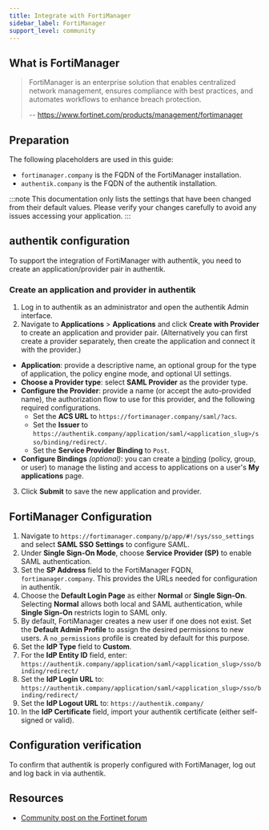 ```yaml
---
title: Integrate with FortiManager
sidebar_label: FortiManager
support_level: community
---
```


## What is FortiManager

> FortiManager is an enterprise solution that enables centralized network management, ensures compliance with best practices, and automates workflows to enhance breach protection.
>
> -- https://www.fortinet.com/products/management/fortimanager

## Preparation

The following placeholders are used in this guide:

- `fortimanager.company` is the FQDN of the FortiManager installation.
- `authentik.company` is the FQDN of the authentik installation.

:::note
This documentation only lists the settings that have been changed from their default values. Please verify your changes carefully to avoid any issues accessing your application.
:::

## authentik configuration

To support the integration of FortiManager with authentik, you need to create an application/provider pair in authentik.

### Create an application and provider in authentik

1. Log in to authentik as an administrator and open the authentik Admin interface.
2. Navigate to **Applications** > **Applications** and click **Create with Provider** to create an application and provider pair. (Alternatively you can first create a provider separately, then create the application and connect it with the provider.)

- **Application**: provide a descriptive name, an optional group for the type of application, the policy engine mode, and optional UI settings.
- **Choose a Provider type**: select **SAML Provider** as the provider type.
- **Configure the Provider**: provide a name (or accept the auto-provided name), the authorization flow to use for this provider, and the following required configurations.
    - Set the **ACS URL** to `https://fortimanager.company/saml/?acs`.
    - Set the **Issuer** to `https://authentik.company/application/saml/<application_slug>/sso/binding/redirect/`.
    - Set the **Service Provider Binding** to `Post`.
- **Configure Bindings** _(optional)_: you can create a [binding](https://docs.goauthentik.io/docs/add-secure-apps/flows-stages/bindings/) (policy, group, or user) to manage the listing and access to applications on a user's **My applications** page.

3. Click **Submit** to save the new application and provider.

## FortiManager Configuration

1. Navigate to `https://fortimanager.company/p/app/#!/sys/sso_settings` and select **SAML SSO Settings** to configure SAML.
2. Under **Single Sign-On Mode**, choose **Service Provider (SP)** to enable SAML authentication.
3. Set the **SP Address** field to the FortiManager FQDN, `fortimanager.company`. This provides the URLs needed for configuration in authentik.
4. Choose the **Default Login Page** as either **Normal** or **Single Sign-On**. Selecting **Normal** allows both local and SAML authentication, while **Single Sign-On** restricts login to SAML only.
5. By default, FortiManager creates a new user if one does not exist. Set the **Default Admin Profile** to assign the desired permissions to new users. A `no_permissions` profile is created by default for this purpose.
6. Set the **IdP Type** field to **Custom**.
7. For the **IdP Entity ID** field, enter: `https://authentik.company/application/saml/<application_slug>/sso/binding/redirect/`
8. Set the **IdP Login URL** to: `https://authentik.company/application/saml/<application_slug>/sso/binding/redirect/`
9. Set the **IdP Logout URL** to: `https://authentik.company/`
10. In the **IdP Certificate** field, import your authentik certificate (either self-signed or valid).

## Configuration verification

To confirm that authentik is properly configured with FortiManager, log out and log back in via authentik.

## Resources

- [Community post on the Fortinet forum](https://community.fortinet.com/t5/FortiAnalyzer/Technical-Tip-Configure-SAML-SSO-login-with-Azure-AD/ta-p/198324)
